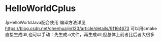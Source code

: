 # HelloWorldCplus
与HelloWorldJava配合使用
编译方法详见   https://blog.csdn.net/chenhuaijin123/article/details/91164673
可以用cmake直接生成dll,也可以手动：先生成.o文件，再生成dll,但总体上前者比后者大很多
